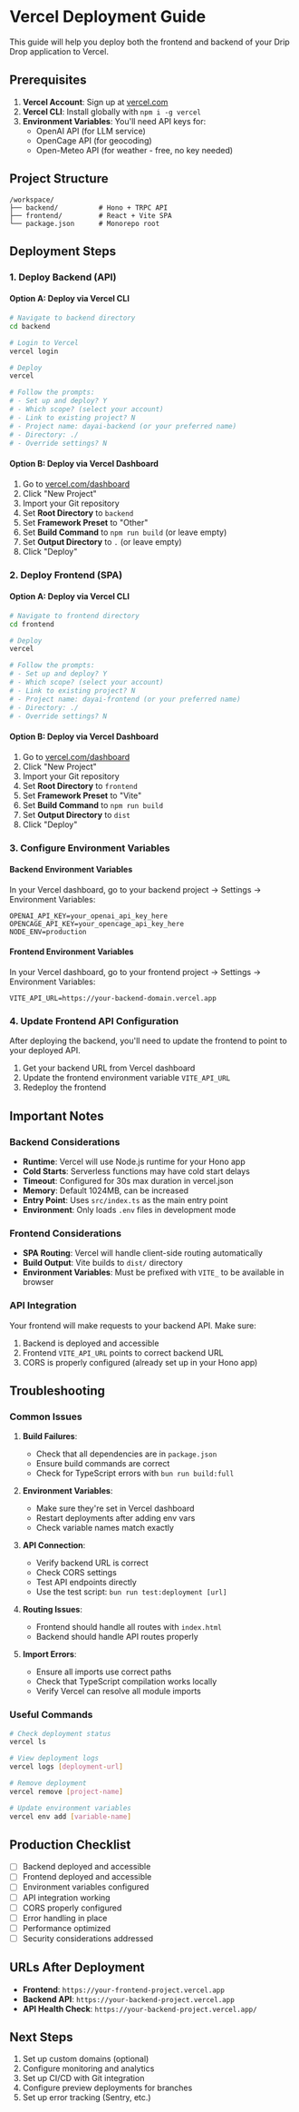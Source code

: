 # Vercel Deployment Guide

This guide will help you deploy both the frontend and backend of your Drip Drop application to Vercel.

## Prerequisites

1. **Vercel Account**: Sign up at [vercel.com](https://vercel.com)
2. **Vercel CLI**: Install globally with `npm i -g vercel`
3. **Environment Variables**: You'll need API keys for:
   - OpenAI API (for LLM service)
   - OpenCage API (for geocoding)
   - Open-Meteo API (for weather - free, no key needed)

## Project Structure

```
/workspace/
├── backend/          # Hono + TRPC API
├── frontend/         # React + Vite SPA
└── package.json      # Monorepo root
```

## Deployment Steps

### 1. Deploy Backend (API)

#### Option A: Deploy via Vercel CLI

```bash
# Navigate to backend directory
cd backend

# Login to Vercel
vercel login

# Deploy
vercel

# Follow the prompts:
# - Set up and deploy? Y
# - Which scope? (select your account)
# - Link to existing project? N
# - Project name: dayai-backend (or your preferred name)
# - Directory: ./
# - Override settings? N
```

#### Option B: Deploy via Vercel Dashboard

1. Go to [vercel.com/dashboard](https://vercel.com/dashboard)
2. Click "New Project"
3. Import your Git repository
4. Set **Root Directory** to `backend`
5. Set **Framework Preset** to "Other"
6. Set **Build Command** to `npm run build` (or leave empty)
7. Set **Output Directory** to `.` (or leave empty)
8. Click "Deploy"

### 2. Deploy Frontend (SPA)

#### Option A: Deploy via Vercel CLI

```bash
# Navigate to frontend directory
cd frontend

# Deploy
vercel

# Follow the prompts:
# - Set up and deploy? Y
# - Which scope? (select your account)
# - Link to existing project? N
# - Project name: dayai-frontend (or your preferred name)
# - Directory: ./
# - Override settings? N

```

#### Option B: Deploy via Vercel Dashboard

1. Go to [vercel.com/dashboard](https://vercel.com/dashboard)
2. Click "New Project"
3. Import your Git repository
4. Set **Root Directory** to `frontend`
5. Set **Framework Preset** to "Vite"
6. Set **Build Command** to `npm run build`
7. Set **Output Directory** to `dist`
8. Click "Deploy"

### 3. Configure Environment Variables

#### Backend Environment Variables

In your Vercel dashboard, go to your backend project → Settings → Environment Variables:

```
OPENAI_API_KEY=your_openai_api_key_here
OPENCAGE_API_KEY=your_opencage_api_key_here
NODE_ENV=production
```

#### Frontend Environment Variables

In your Vercel dashboard, go to your frontend project → Settings → Environment Variables:

```
VITE_API_URL=https://your-backend-domain.vercel.app
```

### 4. Update Frontend API Configuration

After deploying the backend, you'll need to update the frontend to point to your deployed API.

1. Get your backend URL from Vercel dashboard
2. Update the frontend environment variable `VITE_API_URL`
3. Redeploy the frontend

## Important Notes

### Backend Considerations

- **Runtime**: Vercel will use Node.js runtime for your Hono app
- **Cold Starts**: Serverless functions may have cold start delays
- **Timeout**: Configured for 30s max duration in vercel.json
- **Memory**: Default 1024MB, can be increased
- **Entry Point**: Uses `src/index.ts` as the main entry point
- **Environment**: Only loads `.env` files in development mode

### Frontend Considerations

- **SPA Routing**: Vercel will handle client-side routing automatically
- **Build Output**: Vite builds to `dist/` directory
- **Environment Variables**: Must be prefixed with `VITE_` to be available in browser

### API Integration

Your frontend will make requests to your backend API. Make sure:

1. Backend is deployed and accessible
2. Frontend `VITE_API_URL` points to correct backend URL
3. CORS is properly configured (already set up in your Hono app)

## Troubleshooting

### Common Issues

1. **Build Failures**:
   - Check that all dependencies are in `package.json`
   - Ensure build commands are correct
   - Check for TypeScript errors with `bun run build:full`

2. **Environment Variables**:
   - Make sure they're set in Vercel dashboard
   - Restart deployments after adding env vars
   - Check variable names match exactly

3. **API Connection**:
   - Verify backend URL is correct
   - Check CORS settings
   - Test API endpoints directly
   - Use the test script: `bun run test:deployment [url]`

4. **Routing Issues**:
   - Frontend should handle all routes with `index.html`
   - Backend should handle API routes properly

5. **Import Errors**:
   - Ensure all imports use correct paths
   - Check that TypeScript compilation works locally
   - Verify Vercel can resolve all module imports

### Useful Commands

```bash
# Check deployment status
vercel ls

# View deployment logs
vercel logs [deployment-url]

# Remove deployment
vercel remove [project-name]

# Update environment variables
vercel env add [variable-name]
```

## Production Checklist

- [ ] Backend deployed and accessible
- [ ] Frontend deployed and accessible
- [ ] Environment variables configured
- [ ] API integration working
- [ ] CORS properly configured
- [ ] Error handling in place
- [ ] Performance optimized
- [ ] Security considerations addressed

## URLs After Deployment

- **Frontend**: `https://your-frontend-project.vercel.app`
- **Backend API**: `https://your-backend-project.vercel.app`
- **API Health Check**: `https://your-backend-project.vercel.app/`

## Next Steps

1. Set up custom domains (optional)
2. Configure monitoring and analytics
3. Set up CI/CD with Git integration
4. Configure preview deployments for branches
5. Set up error tracking (Sentry, etc.)
